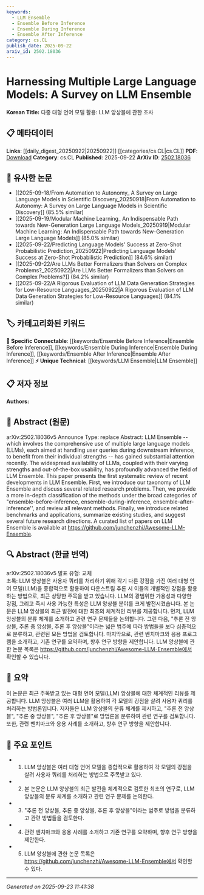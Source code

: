 ```yaml
---
keywords:
  - LLM Ensemble
  - Ensemble Before Inference
  - Ensemble During Inference
  - Ensemble After Inference
category: cs.CL
publish_date: 2025-09-22
arxiv_id: 2502.18036
---
```


<!-- KEYWORD_LINKING_METADATA:
{
  "processed_timestamp": "2025-09-23T11:41:38.245659",
  "vocabulary_version": "1.0",
  "selected_keywords": [
    "LLM Ensemble",
    "Ensemble Before Inference",
    "Ensemble During Inference",
    "Ensemble After Inference"
  ],
  "rejected_keywords": [],
  "similarity_scores": {
    "LLM Ensemble": 0.8,
    "Ensemble Before Inference": 0.78,
    "Ensemble During Inference": 0.79,
    "Ensemble After Inference": 0.77
  },
  "extraction_method": "AI_prompt_based",
  "budget_applied": true,
  "candidates_json": {
    "candidates": [
      {
        "surface": "LLM Ensemble",
        "canonical": "LLM Ensemble",
        "aliases": [
          "Large Language Model Ensemble",
          "LLM Aggregation"
        ],
        "category": "unique_technical",
        "rationale": "This concept is central to the paper and represents a novel approach in the use of multiple LLMs.",
        "novelty_score": 0.85,
        "connectivity_score": 0.65,
        "specificity_score": 0.9,
        "link_intent_score": 0.8
      },
      {
        "surface": "ensemble-before-inference",
        "canonical": "Ensemble Before Inference",
        "aliases": [
          "pre-inference ensemble"
        ],
        "category": "specific_connectable",
        "rationale": "This method is part of the taxonomy introduced and can link to related ensemble strategies.",
        "novelty_score": 0.7,
        "connectivity_score": 0.75,
        "specificity_score": 0.85,
        "link_intent_score": 0.78
      },
      {
        "surface": "ensemble-during-inference",
        "canonical": "Ensemble During Inference",
        "aliases": [
          "inference-time ensemble"
        ],
        "category": "specific_connectable",
        "rationale": "This is a distinct phase in the ensemble process, relevant for linking inference techniques.",
        "novelty_score": 0.68,
        "connectivity_score": 0.77,
        "specificity_score": 0.82,
        "link_intent_score": 0.79
      },
      {
        "surface": "ensemble-after-inference",
        "canonical": "Ensemble After Inference",
        "aliases": [
          "post-inference ensemble"
        ],
        "category": "specific_connectable",
        "rationale": "This phase is crucial for understanding post-processing in ensemble methods.",
        "novelty_score": 0.67,
        "connectivity_score": 0.74,
        "specificity_score": 0.83,
        "link_intent_score": 0.77
      }
    ],
    "ban_list_suggestions": [
      "method",
      "review",
      "paper",
      "study"
    ]
  },
  "decisions": [
    {
      "candidate_surface": "LLM Ensemble",
      "resolved_canonical": "LLM Ensemble",
      "decision": "linked",
      "scores": {
        "novelty": 0.85,
        "connectivity": 0.65,
        "specificity": 0.9,
        "link_intent": 0.8
      }
    },
    {
      "candidate_surface": "ensemble-before-inference",
      "resolved_canonical": "Ensemble Before Inference",
      "decision": "linked",
      "scores": {
        "novelty": 0.7,
        "connectivity": 0.75,
        "specificity": 0.85,
        "link_intent": 0.78
      }
    },
    {
      "candidate_surface": "ensemble-during-inference",
      "resolved_canonical": "Ensemble During Inference",
      "decision": "linked",
      "scores": {
        "novelty": 0.68,
        "connectivity": 0.77,
        "specificity": 0.82,
        "link_intent": 0.79
      }
    },
    {
      "candidate_surface": "ensemble-after-inference",
      "resolved_canonical": "Ensemble After Inference",
      "decision": "linked",
      "scores": {
        "novelty": 0.67,
        "connectivity": 0.74,
        "specificity": 0.83,
        "link_intent": 0.77
      }
    }
  ]
}
-->

# Harnessing Multiple Large Language Models: A Survey on LLM Ensemble

**Korean Title:** 다중 대형 언어 모델 활용: LLM 앙상블에 관한 조사

## 📋 메타데이터

**Links**: [[daily_digest_20250922|20250922]] [[categories/cs.CL|cs.CL]]
**PDF**: [Download](https://arxiv.org/pdf/2502.18036.pdf)
**Category**: cs.CL
**Published**: 2025-09-22
**ArXiv ID**: [2502.18036](https://arxiv.org/abs/2502.18036)

## 🔗 유사한 논문
- [[2025-09-18/From Automation to Autonomy_ A Survey on Large Language Models in Scientific Discovery_20250918|From Automation to Autonomy: A Survey on Large Language Models in Scientific Discovery]] (85.5% similar)
- [[2025-09-19/Modular Machine Learning_ An Indispensable Path towards New-Generation Large Language Models_20250919|Modular Machine Learning: An Indispensable Path towards New-Generation Large Language Models]] (85.0% similar)
- [[2025-09-22/Predicting Language Models' Success at Zero-Shot Probabilistic Prediction_20250922|Predicting Language Models' Success at Zero-Shot Probabilistic Prediction]] (84.6% similar)
- [[2025-09-22/Are LLMs Better Formalizers than Solvers on Complex Problems?_20250922|Are LLMs Better Formalizers than Solvers on Complex Problems?]] (84.2% similar)
- [[2025-09-22/A Rigorous Evaluation of LLM Data Generation Strategies for Low-Resource Languages_20250922|A Rigorous Evaluation of LLM Data Generation Strategies for Low-Resource Languages]] (84.1% similar)

## 🏷️ 카테고리화된 키워드
**🔗 Specific Connectable**: [[keywords/Ensemble Before Inference|Ensemble Before Inference]], [[keywords/Ensemble During Inference|Ensemble During Inference]], [[keywords/Ensemble After Inference|Ensemble After Inference]]
**⚡ Unique Technical**: [[keywords/LLM Ensemble|LLM Ensemble]]

## 📋 저자 정보

**Authors:** 

## 📄 Abstract (원문)

arXiv:2502.18036v5 Announce Type: replace 
Abstract: LLM Ensemble -- which involves the comprehensive use of multiple large language models (LLMs), each aimed at handling user queries during downstream inference, to benefit from their individual strengths -- has gained substantial attention recently. The widespread availability of LLMs, coupled with their varying strengths and out-of-the-box usability, has profoundly advanced the field of LLM Ensemble. This paper presents the first systematic review of recent developments in LLM Ensemble. First, we introduce our taxonomy of LLM Ensemble and discuss several related research problems. Then, we provide a more in-depth classification of the methods under the broad categories of "ensemble-before-inference, ensemble-during-inference, ensemble-after-inference'', and review all relevant methods. Finally, we introduce related benchmarks and applications, summarize existing studies, and suggest several future research directions. A curated list of papers on LLM Ensemble is available at https://github.com/junchenzhi/Awesome-LLM-Ensemble.

## 🔍 Abstract (한글 번역)

arXiv:2502.18036v5 발표 유형: 교체  
초록: LLM 앙상블은 사용자 쿼리를 처리하기 위해 각기 다른 강점을 가진 여러 대형 언어 모델(LLM)을 종합적으로 활용하여 다운스트림 추론 시 이들의 개별적인 강점을 활용하는 방법으로, 최근 상당한 주목을 받고 있습니다. LLM의 광범위한 가용성과 다양한 강점, 그리고 즉시 사용 가능한 특성은 LLM 앙상블 분야를 크게 발전시켰습니다. 본 논문은 LLM 앙상블의 최근 발전에 대한 최초의 체계적인 리뷰를 제공합니다. 먼저, LLM 앙상블의 분류 체계를 소개하고 관련 연구 문제들을 논의합니다. 그런 다음, "추론 전 앙상블, 추론 중 앙상블, 추론 후 앙상블"이라는 넓은 범주에 따라 방법들을 보다 심층적으로 분류하고, 관련된 모든 방법을 검토합니다. 마지막으로, 관련 벤치마크와 응용 프로그램을 소개하고, 기존 연구를 요약하며, 향후 연구 방향을 제안합니다. LLM 앙상블에 관한 논문 목록은 https://github.com/junchenzhi/Awesome-LLM-Ensemble에서 확인할 수 있습니다.

## 📝 요약

이 논문은 최근 주목받고 있는 대형 언어 모델(LLM) 앙상블에 대한 체계적인 리뷰를 제공합니다. LLM 앙상블은 여러 LLM을 활용하여 각 모델의 강점을 살려 사용자 쿼리를 처리하는 방법론입니다. 저자들은 LLM 앙상블의 분류 체계를 제시하고, "추론 전 앙상블", "추론 중 앙상블", "추론 후 앙상블"로 방법론을 분류하여 관련 연구를 검토합니다. 또한, 관련 벤치마크와 응용 사례를 소개하고, 향후 연구 방향을 제안합니다.

## 🎯 주요 포인트

- 1. LLM 앙상블은 여러 대형 언어 모델을 종합적으로 활용하여 각 모델의 강점을 살려 사용자 쿼리를 처리하는 방법으로 주목받고 있다.
- 2. 본 논문은 LLM 앙상블의 최근 발전을 체계적으로 검토한 최초의 연구로, LLM 앙상블의 분류 체계를 소개하고 관련 연구 문제를 논의한다.
- 3. "추론 전 앙상블, 추론 중 앙상블, 추론 후 앙상블"이라는 범주로 방법을 분류하고 관련 방법들을 검토한다.
- 4. 관련 벤치마크와 응용 사례를 소개하고 기존 연구를 요약하며, 향후 연구 방향을 제안한다.
- 5. LLM 앙상블에 관한 논문 목록은 https://github.com/junchenzhi/Awesome-LLM-Ensemble에서 확인할 수 있다.


---

*Generated on 2025-09-23 11:41:38*